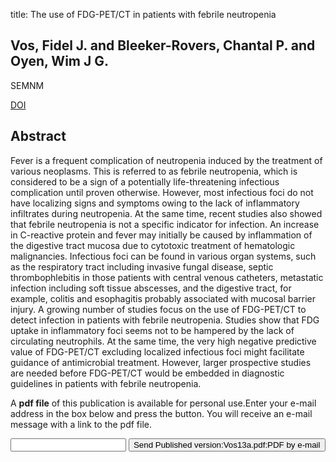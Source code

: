 title: The use of FDG-PET/CT in patients with febrile neutropenia

## Vos, Fidel J. and Bleeker-Rovers, Chantal P. and Oyen, Wim J G.
SEMNM

<a href="https://doi.org/10.1053/j.semnuclmed.2013.04.007">DOI</a>

## Abstract
Fever is a frequent complication of neutropenia induced by the treatment of various neoplasms. This is referred to as febrile neutropenia, which is considered to be a sign of a potentially life-threatening infectious complication until proven otherwise. However, most infectious foci do not have localizing signs and symptoms owing to the lack of inflammatory infiltrates during neutropenia. At the same time, recent studies also showed that febrile neutropenia is not a specific indicator for infection. An increase in C-reactive protein and fever may initially be caused by inflammation of the digestive tract mucosa due to cytotoxic treatment of hematologic malignancies. Infectious foci can be found in various organ systems, such as the respiratory tract including invasive fungal disease, septic thrombophlebitis in those patients with central venous catheters, metastatic infection including soft tissue abscesses, and the digestive tract, for example, colitis and esophagitis probably associated with mucosal barrier injury. A growing number of studies focus on the use of FDG-PET/CT to detect infection in patients with febrile neutropenia. Studies show that FDG uptake in inflammatory foci seems not to be hampered by the lack of circulating neutrophils. At the same time, the very high negative predictive value of FDG-PET/CT excluding localized infectious foci might facilitate guidance of antimicrobial treatment. However, larger prospective studies are needed before FDG-PET/CT would be embedded in diagnostic guidelines in patients with febrile neutropenia.

A <b>pdf file</b> of this publication is available for personal use.Enter your e-mail address in the box below and press the button. You will receive an e-mail message with a link to the pdf file.
<form action="sender.php">  <input type="text" name="email">  <input type="submit" value="Send Published version:Vos13a.pdf:PDF by e-mail"></form>